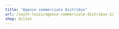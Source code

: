 ```yaml
---
title: "Agence commerciale Distribus"
url: /saint-louis/agence-commerciale-distribus-2/
shop: billet
---
```

